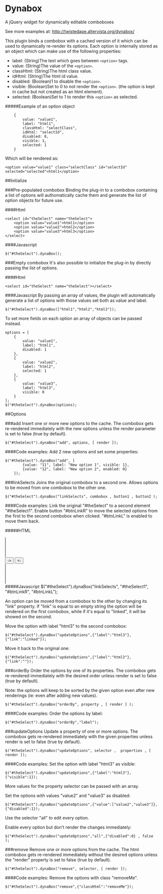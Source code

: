 # Dynabox
A jQuery widget for dynamically editable comboboxes

See more examples at: http://twistedape.altervista.org/dynabox/

This plugin binds a combobox with a cached version of it which can be used to dynamically re-render its options.
Each option is internally stored as an object which can make use of the following properties:

*   label: (String)The text which goes between `<option>` tags.
*   value: (String)The value of the `<option>`.
*   classHtml: (String)The html class value.
*   idHtml: (String)The html id value.
*   disabled: (Boolean)1 to disable the `<option>`.
*   visible: (Boolean)Set to 0 to not render the `<option>`. (the option is kept in cache but not created as an html element).
*   selected: (Boolean)Set to 1 to render this `<option>` as selected.

#####Example of an option object

        {
            value: "value1",
            label: "html1",
            classHtml: "selectClass",
            idHtml: "selectId",
            disabled: 0,
            visible: 1,
            selected: 1
        }
        
Which will be rendered as:

	<option value="value1" class="selectClass" id="selectId" selected="selected">html1</option>

##Initialize

###Pre-populated combobox
Binding the plug-in to a combobox containing a list of options will authomatically cache them and generate the list of option objects for future use.

####Html

    <select id="theSelect" name="theSelect">
        <option value="value1">html1</option>
        <option value="value2">html2</option>
        <option value="value3">html3</option>
    </select>

####Javascript

    $("#theSelect").dynaBox();
    
    
###Empty combobox
It's also possible to initialize the plug-in by directly passing the list of options.

####Html

    <select id="theSelect" name="theSelect"></select>


####Javascript
By passing an array of values, the plugin will automatically generate a list of options with those values set both as value and label.

    $("#theSelect").dynaBox(["html1","html2","html3"]);
    
To set more fields on each option an array of objects can be passed instead.

    options = [
        {
            value: "value1",
            label: "html1",
            disabled: 1
        },
        {
            value: "value2",
            label: "html2",
            selected: 1
        },
        {
            value: "value3",
            label: "html3",
            visible: 0
        }
    ];
    $("#theSelect").dynaBox(options);


##Options

###add
Insert one or more new options to the cache. The combobox gets re-rendered immediately with the new options unless the render parameter is set to false (true by default).

	$("#theSelect").dynaBox("add", options, [ render ]);
	
####Code examples:
Add 2 new options and set some properties:

	$("#theSelect").dynaBox("add", [
			{value: "11", label: "New option 1", visible: 1},
			{value: "12", label: "New option 2", enabled: 0}
		]);

###linkSelects
Joins the original combobox to a second one. Allows options to be moved from one combobox to the other one.

	$("#theSelect").dynaBox("linkSelects", combobox , button1 , button2 );
	
####Code examples:
Link the original "#theSelect" to a second element "#theSelect1". Enable button "#btnLinkR" to move the selected options from the first to the second combobox when clicked. "#btnLinkL" is enabled to move them back.

#####HTML
	<div id="div1">
	    <select id="theSelect" multiple="multiple"></select>
	</div>
	<div id="div2">
	    <input id="btnLinkR" type="button" value="->">
	    <input id="btnLinkL" type="button" value="<-">
	</div>
	<div id="div3">
	    <select id="theSelect1" multiple="multiple"></select>
	</div>
#####Javascript
	$("#theSelect").dynaBox("linkSelects", "#theSelect1", "#btnLinkR", "#btnLinkL");
	
	
An option can be moved from a combobox to the other by changing its "link" property. If "link" is equal to an empty string the option will be rendered on the first combobox, while if it's equal to "linked", it will be showed on the second.

Move the option with label "html3" to the second combobox:

	$("#theSelect").dynaBox("updateOptions",{"label":"html3"},{"link":"linked"});
	
Move it back to the original one:

	$("#theSelect").dynaBox("updateOptions",{"label":"html3"},{"link":""});


###orderBy
Order the options by one of its properties. The combobox gets re-rendered immediately with the desired order unless render is set to false (true by default).

Note: the options will keep to be sorted by the given option even after new renderings (ie: even after adding new values).

	$("#theSelect").dynaBox("orderBy", property , [ render ] );

####Code examples:
Order the options by label:

	$("#theSelect").dynaBox("orderBy","label");


###updateOptions
Update a property of one or more options. The combobox gets re-rendered immediately with the given properties unless render is set to false (true by default).

	$("#theSelect").dynaBox("updateOptions", selector ,  properties , [ render ]);

####Code examples:
Set the option with label "html3" as visible:

	$("#theSelect").dynaBox("updateOptions",{"label":"html3"},{"visible":1});
	
More values for the property selector can be passed with an array.

Set the options with values "value2" and "value3" as disabled:

	$("#theSelect").dynaBox("updateOptions",{"value":["value2","value3"]},{"disabled":1});
	
Use the selector "all" to edit every option.

Enable every option but don't render the changes immediately:

	$("#theSelect").dynaBox("updateOptions","all",{"disabled":0} , false );

###remove
Remove one or more options from the cache. The html combobox gets re-rendered immediately without the desired options unless the "render" property is set to false (true by default).

	$("#theSelect").dynaBox("remove", selector, [ render ]);
	
####Code examples:
Remove the options with class "removeMe".

	$("#theSelect").dynaBox("remove",{"classHtml":"removeMe"});
